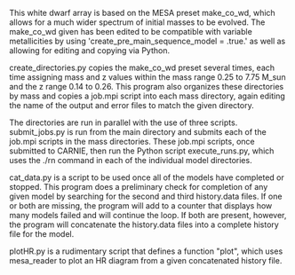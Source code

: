 This white dwarf array is based on the MESA preset make_co_wd, which allows for a much wider spectrum of initial masses to be evolved. The make_co_wd given has been edited to be compatible with variable metallicities by using 'create_pre_main_sequence_model = .true.' as well as allowing for editing and copying via Python.

create_directories.py copies the make_co_wd preset several times, each time assigning mass and z values within the mass range 0.25 to 7.75 M_sun and the z range 0.14 to 0.26. This program also organizes these directories by mass and copies a job.mpi script into each mass directory, again editing the name of the output and error files to match the given directory.

The directories are run in parallel with the use of three scripts. submit_jobs.py is run from the main directory and submits each of the job.mpi scripts in the mass directories. These job.mpi scripts, once submitted to CARNIE, then run the Python script execute_runs.py, which uses the ./rn command in each of the individual model directories.

cat_data.py is a script to be used once all of the models have completed or stopped. This program does a preliminary check for completion of any given model by searching for the second and third history.data files. If one or both are missing, the program will add to a counter that displays how many models failed and will continue the loop. If both are present, however, the program will concatenate the history.data files into a complete history file for the model.

plotHR.py is a rudimentary script that defines a function "plot", which uses mesa_reader to plot an HR diagram from a given concatenated history file.
